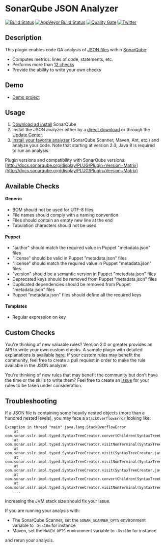 SonarQube JSON Analyzer
=======================

[![Build Status](https://api.travis-ci.org/racodond/sonar-json-plugin.svg?branch=master)](https://travis-ci.org/racodond/sonar-json-plugin)
[![AppVeyor Build Status](https://ci.appveyor.com/api/projects/status/imfckm45thk6vvh4/branch/master?svg=true)](https://ci.appveyor.com/project/racodond/sonar-json-plugin/branch/master)
[![Quality Gate](https://sonarqube.com/api/badges/gate?key=org.codehaus.sonar-plugins.json:json)](https://sonarqube.com/overview?id=org.codehaus.sonar-plugins.json%3Ajson)
[![Twitter](https://img.shields.io/badge/Twitter-@racodond-blue.svg)](https://twitter.com/racodond)


## Description
This plugin enables code QA analysis of [JSON files](http://json.org/) within [SonarQube](http://www.sonarqube.org):

 * Computes metrics: lines of code, statements, etc.
 * Performs more than [12 checks](http://sonarqube.racodond.com/coding_rules#languages=json)
 * Provide the ability to write your own checks


## Demo

 * [Demo project](http://sonarqube.racodond.com/dashboard/index?id=json-sample-project)

## Usage
1. [Download ad install](http://docs.sonarqube.org/display/SONAR/Setup+and+Upgrade) SonarQube
2. Install the JSON analyzer either by a [direct download](https://github.com/racodond/sonar-json-plugin/releases) or through the [Update Center](http://docs.sonarqube.org/display/SONAR/Update+Center).
3. [Install your favorite analyzer](http://docs.sonarqube.org/display/SONAR/Analyzing+Source+Code#AnalyzingSourceCode-RunningAnalysis) (SonarQube Scanner, Maven, Ant, etc.) and analyze your code. Note that starting at version 2.0, Java 8 is required to run an analysis.

Plugin versions and compatibility with SonarQube versions: [http://docs.sonarqube.org/display/PLUG/Plugin+Version+Matrix](http://docs.sonarqube.org/display/PLUG/Plugin+Version+Matrix)

## Available Checks

#### Generic

 * BOM should not be used for UTF-8 files
 * File names should comply with a naming convention
 * Files should contain an empty new line at the end
 * Tabulation characters should not be used

#### Puppet

 * "author" should match the required value in Puppet "metadata.json" files
 * "license" should be valid in Puppet "metadata.json" files
 * "license" should match the required value in Puppet "metadata.json" files
 * "version" should be a semantic version in Puppet "metadata.json" files
 * Deprecated keys should be removed from Puppet "metadata.json" files
 * Duplicated dependencies should be removed from Puppet "metadata.json" files
 * Puppet "metadata.json" files should define all the required keys

#### Templates

 * Regular expression on key


## Custom Checks

You're thinking of new valuable rules? Version 2.0 or greater provides an API to write your own custom checks.
A sample plugin with detailed explanations is available [here](https://github.com/racodond/sonar-json-custom-rules-plugin).
If your custom rules may benefit the community, feel free to create a pull request in order to make the rule available in the JSON analyzer.

You're thinking of new rules that may benefit the community but don't have the time or the skills to write them? Feel free to create an [issue](https://github.com/racodond/sonar-json-plugin/issues) for your rules to be taken under consideration.


## Troubleshooting

If a JSON file is containing some heavily nested objects (more than a hundred nested levels), you may face a `StackOverflowError` looking like:
```
Exception in thread "main" java.lang.StackOverflowError
	at com.sonar.sslr.impl.typed.SyntaxTreeCreator.convertChildren(SyntaxTreeCreator.java:128)
	at com.sonar.sslr.impl.typed.SyntaxTreeCreator.visitNonTerminal(SyntaxTreeCreator.java:119)
	at com.sonar.sslr.impl.typed.SyntaxTreeCreator.visit(SyntaxTreeCreator.java:72)
	at com.sonar.sslr.impl.typed.SyntaxTreeCreator.visitNonTerminal(SyntaxTreeCreator.java:89)
	at com.sonar.sslr.impl.typed.SyntaxTreeCreator.visit(SyntaxTreeCreator.java:72)
	at com.sonar.sslr.impl.typed.SyntaxTreeCreator.convertChildren(SyntaxTreeCreator.java:129)
	at com.sonar.sslr.impl.typed.SyntaxTreeCreator.visitNonTerminal(SyntaxTreeCreator.java:119)
	...
```

Increasing the JVM stack size should fix your issue.

If you are running your analysis with:

 * The SonarQube Scanner, set the `SONAR_SCANNER_OPTS` environment variable to `-Xss10m` for instance
 * Maven, set the `MAVEN_OPTS` environment variable to `-Xss10m` for instance

and rerun your analysis.
